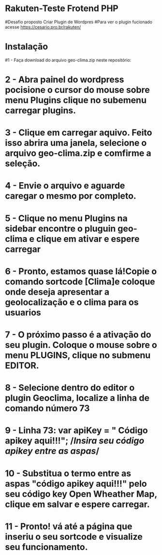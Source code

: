 # Rakuten-Teste Frotend PHP
#Desafio proposto Criar Plugin de Wordpres 
#Para ver o plugin fucionado acesse https://cesario.pro.br/rakuten/

# Instalação 

#1 - Faça download do arquivo geo-clima.zip neste repositório:
# 2 - Abra painel do wordpress pocisione o cursor do mouse sobre menu Plugins clique no subemenu carregar plugins.
# 3 - Clique em carregar aquivo. Feito isso abrira uma janela, selecione o arquivo geo-clima.zip e comfirme a seleção.
# 4 - Envie o arquivo e aguarde caregar o mesmo por completo.
# 5 - Clique no menu Plugins na sidebar encontre o pluguin geo-clima e clique em ativar e espere carregar
# 6 - Pronto, estamos quase lá!Copie o comando sortcode [Clima]e coloque onde deseja apresentar a geolocalização e o clima para os usuarios
# 7 - O próximo passo é a ativação do seu plugin. Coloque o mouse sobre o menu PLUGINS, clique no submenu EDITOR.
# 8 - Selecione dentro do editor o plugin Geoclima, localize a linha de comando número 73
# 9 - Linha 73: var apiKey = " Código apikey aqui!!!"; /*Insira seu código apikey entre as aspas*/ 
# 10 - Substitua o termo entre as aspas "código apikey aqui!!!" pelo seu código key Open Wheather Map, clique em salvar e espere carregar.
# 11 - Pronto! vá até a página que inseriu o seu sortcode e visualize seu funcionamento.

